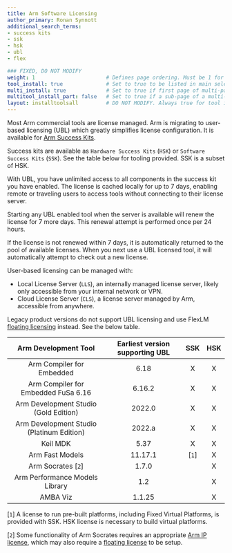 ```yaml
---
title: Arm Software Licensing
author_primary: Ronan Synnott
additional_search_terms:
- success kits
- ssk
- hsk
- ubl
- flex

### FIXED, DO NOT MODIFY
weight: 1                       # Defines page ordering. Must be 1 for first (or only) page.
tool_install: true              # Set to true to be listed in main selection page, else false
multi_install: true             # Set to true if first page of multi-page article, else false
multitool_install_part: false   # Set to true if a sub-page of a multi-page article, else false
layout: installtoolsall         # DO NOT MODIFY. Always true for tool install articles
---
```


Most Arm commercial tools are license managed. Arm is migrating to user-based licensing (UBL) which greatly simplifies license configuration. It is available for [Arm Success Kits](../successkits/).

Success kits are available as `Hardware Success Kits` (`HSK`) or `Software Success Kits` (`SSK`). See the table below for tooling provided. SSK is a subset of HSK.

With UBL, you have unlimited access to all components in the success kit you have enabled. The license is cached locally for up to 7 days, enabling remote or traveling users to access tools without connecting to their license server.

Starting any UBL enabled tool when the server is available will renew the license for 7 more days. This renewal attempt is performed once per 24 hours.

If the license is not renewed within 7 days, it is automatically returned to the pool of available licenses. When you next use a UBL licensed tool, it will automatically attempt to check out a new license.

User-based licensing can be managed with:
* Local License Server (`LLS`), an internally managed license server, likely only accessible from your internal network or VPN.
* Cloud License Server (`CLS`), a license server managed by Arm, accessible from anywhere.

Legacy product versions do not support UBL licensing and use FlexLM [floating licensing](./flexnet) instead. See the below table.


| Arm Development Tool                        | Earliest version supporting UBL |  SSK  | HSK |
| :-----------------------------------------: | :-----------------------------: | :---: | :-: |
| Arm Compiler for Embedded                   | 6.18                            |  X    |  X  |
| Arm Compiler for Embedded FuSa 6.16         | 6.16.2                          |  X    |  X  |
| Arm Development Studio (Gold Edition)       | 2022.0                          |  X    |  X  |
| Arm Development Studio (Platinum Edition)   | 2022.a                          |  X    |  X  |
| Keil MDK                                    | 5.37                            |  X    |  X  |
| Arm Fast Models                             | 11.17.1                         | [`1`] |  X  |
| Arm Socrates [`2`]                          | 1.7.0                           |       |  X  |
| Arm Performance Models Library              | 1.2                             |       |  X  |
| AMBA Viz                                    | 1.1.25                          |       |  X  |

[`1`] A license to run pre-built platforms, including Fixed Virtual Platforms, is provided with SSK. HSK license is necessary to build virtual platforms.

[`2`] Some functionality of Arm Socrates requires an appropriate [Arm IP license](https://developer.arm.com/documentation/101400/010710/Setting-up-licensing/Required-licenses), which may also require a [floating license](./flexnet) to be setup.
